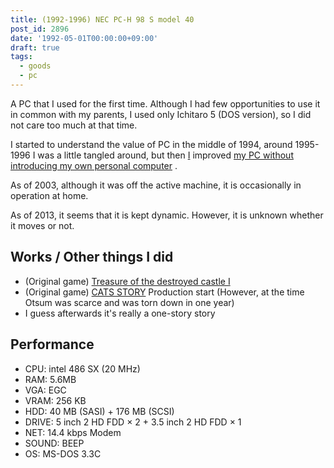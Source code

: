 ```yaml
---
title: (1992-1996) NEC PC-H 98 S model 40
post_id: 2896
date: '1992-05-01T00:00:00+09:00'
draft: true
tags:
  - goods
  - pc
---
```


A PC that I used for the first time. Although I had few opportunities to use it in common with my parents, I used only Ichitaro 5 (DOS version), so I did not care too much at that time.

I started to understand the value of PC in the middle of 1994, around 1995-1996 I was a little tangled around, but then [I](https://danmaq.com/pc-9821) improved [my PC without introducing my own personal computer](https://danmaq.com/pc-9821) .

As of 2003, although it was off the active machine, it is occasionally in operation at home.

As of 2013, it seems that it is kept dynamic. However, it is unknown whether it moves or not.

## Works / Other things I did

*   (Original game) [Treasure of the destroyed castle Ⅰ](https://danmaq.com/6338)
*   (Original game) [CATS STORY](https://danmaq.com/tag/cats-story) Production start (However, at the time Otsum was scarce and was torn down in one year)
*   I guess afterwards it's really a one-story story

## Performance

*   CPU: intel 486 SX (20 MHz)
*   RAM: 5.6MB
*   VGA: EGC
*   VRAM: 256 KB
*   HDD: 40 MB (SASI) + 176 MB (SCSI)
*   DRIVE: 5 inch 2 HD FDD × 2 + 3.5 inch 2 HD FDD × 1
*   NET: 14.4 kbps Modem
*   SOUND: BEEP
*   OS: MS-DOS 3.3C
